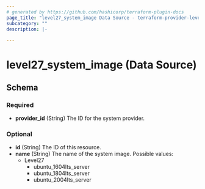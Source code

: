 ```yaml
---
# generated by https://github.com/hashicorp/terraform-plugin-docs
page_title: "level27_system_image Data Source - terraform-provider-level27"
subcategory: ""
description: |-
  
---
```


# level27_system_image (Data Source)





<!-- schema generated by tfplugindocs -->
## Schema

### Required

- **provider_id** (String) The ID for the system provider.

### Optional

- **id** (String) The ID of this resource.
- **name** (String) The name of the system image.
Possible values:
  - Level27
	- ubuntu_1604lts_server
	- ubuntu_1804lts_server
	- ubuntu_2004lts_server


